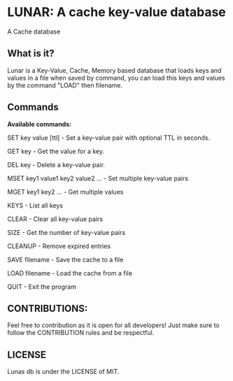 # LUNAR: A cache key-value database

A Cache database

## What is it?

Lunar is a Key-Value, Cache, Memory based database that loads keys and values in a file when saved by command, you can load this keys and values by the command "LOAD" then filename.

## Commands

**Available commands:**

SET key value [ttl] - Set a key-value pair with optional TTL in seconds.

GET key - Get the value for a key.

DEL key - Delete a key-value pair.

MSET key1 value1 key2 value2 ... - Set multiple key-value pairs

MGET key1 key2 ... - Get multiple values

KEYS - List all keys

CLEAR - Clear all key-value pairs

SIZE - Get the number of key-value pairs

CLEANUP - Remove expired entries

SAVE filename - Save the cache to a file

LOAD filename - Load the cache from a file

QUIT - Exit the program

## CONTRIBUTIONS:
Feel free to contribution as it is open for all developers! Just make sure to follow the CONTRIBUTION rules and be respectful.

## LICENSE

Lunas db is under the LICENSE of MIT.
